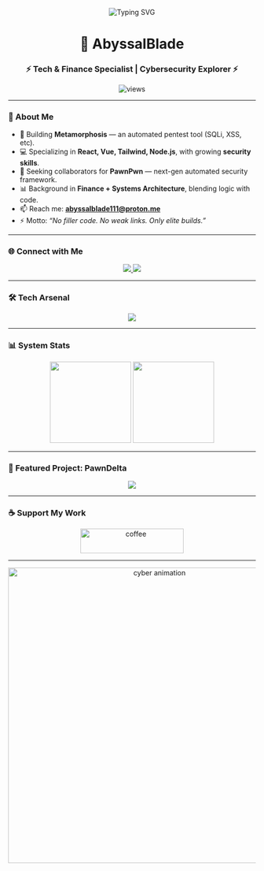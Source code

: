 <p align="center">
  <img src="https://readme-typing-svg.herokuapp.com?font=Share+Tech+Mono&size=25&color=00FFEA&center=true&vCenter=true&width=600&lines=Initializing+Profile...;Loading+Tech+%26+Finance+Hybrid;Frontend+Developer+%7C+Pentest+Enthusiast;Always+Building+Elite+Systems" alt="Typing SVG">
</p>

<h1 align="center">👾 AbyssalBlade</h1>
<h3 align="center">⚡ Tech & Finance Specialist | Cybersecurity Explorer ⚡</h3>

<p align="center">
  <img src="https://komarev.com/ghpvc/?username=abyssalblade110&label=Profile+Views&color=00ffea&style=flat-square" alt="views" />
</p>

---

### 🔐 About Me  
- 🚀 Building **Metamorphosis** — an automated pentest tool (SQLi, XSS, etc).  
- 💻 Specializing in **React, Vue, Tailwind, Node.js**, with growing **security skills**.  
- 👥 Seeking collaborators for **PawnPwn** — next-gen automated security framework.  
- 📊 Background in **Finance + Systems Architecture**, blending logic with code.  
- 📫 Reach me: **abyssalblade111@proton.me**  
- ⚡ Motto: *“No filler code. No weak links. Only elite builds.”*  

---

### 🌐 Connect with Me  
<p align="center">
  <a href="https://stackoverflow.com/users/25258544/pawn-delta">
    <img src="https://img.shields.io/badge/StackOverflow-FF6F00?style=for-the-badge&logo=stackoverflow&logoColor=white" />
  </a>
  <a href="mailto:abyssalblade111@proton.me">
    <img src="https://img.shields.io/badge/Email-ProtonMail-8B89CC?style=for-the-badge&logo=protonmail&logoColor=white" />
  </a>
</p>

---

### 🛠️ Tech Arsenal  
<p align="center">
  <img src="https://skillicons.dev/icons?i=react,vue,nextjs,nodejs,python,ts,postgres,docker,git,tailwind,django" />
</p>

---

### 📊 System Stats  
<p align="center">
  <img src="https://github-readme-stats.vercel.app/api?username=abyssalblade110&show_icons=true&theme=radical&hide_border=true&bg_color=0D1117&title_color=00ffea&icon_color=00ffea&text_color=ffffff" height="165"/>
  <img src="https://github-readme-streak-stats.herokuapp.com/?user=abyssalblade110&theme=radical&hide_border=true&ring=00ffea&fire=00ffea&currStreakLabel=00ffea" height="165"/>
</p>

---

### 🧩 Featured Project: PawnDelta  
<p align="center">
  <a href="https://pawndelta.netlify.app">
    <img src="https://img.shields.io/badge/Visit%20PawnDelta-00FFEA?style=for-the-badge&logo=vercel&logoColor=black" />
  </a>
</p>

---

### ☕ Support My Work  
<p align="center">
  <a href="https://www.buymeacoffee.com/abyssalblade110">
    <img src="https://cdn.buymeacoffee.com/buttons/v2/default-yellow.png" height="50" width="210" alt="coffee" />
  </a>
</p>

---

<p align="center">
  <img src="https://raw.githubusercontent.com/abhisheknaiidu/abhisheknaiidu/master/code.gif" width="600" alt="cyber animation">
</p>
